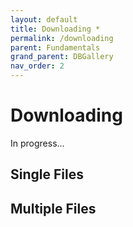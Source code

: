 ```yaml
---
layout: default
title: Downloading *
permalink: /downloading
parent: Fundamentals
grand_parent: DBGallery
nav_order: 2
---
```


# Downloading

In progress...

## Single Files

## Multiple Files